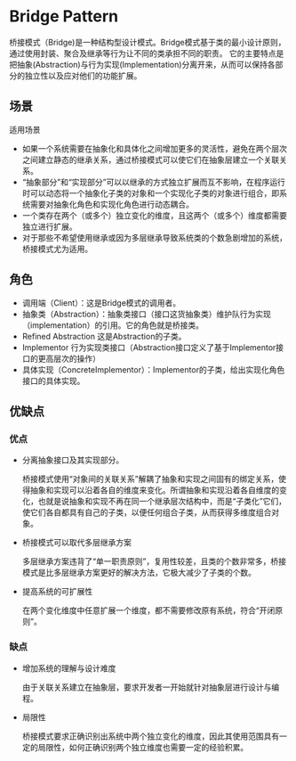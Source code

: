 # Bridge Pattern
桥接模式（Bridge)是一种结构型设计模式。Bridge模式基于类的最小设计原则，通过使用封装、聚合及继承等行为让不同的类承担不同的职责。
它的主要特点是把抽象(Abstraction)与行为实现(Implementation)分离开来，从而可以保持各部分的独立性以及应对他们的功能扩展。

## 场景
适用场景
* 如果一个系统需要在抽象化和具体化之间增加更多的灵活性，避免在两个层次之间建立静态的继承关系，通过桥接模式可以使它们在抽象层建立一个关联关系。
* “抽象部分”和“实现部分”可以以继承的方式独立扩展而互不影响，在程序运行时可以动态将一个抽象化子类的对象和一个实现化子类的对象进行组合，即系统需要对抽象化角色和实现化角色进行动态耦合。
* 一个类存在两个（或多个）独立变化的维度，且这两个（或多个）维度都需要独立进行扩展。
* 对于那些不希望使用继承或因为多层继承导致系统类的个数急剧增加的系统，桥接模式尤为适用。

## 角色
* 调用端（Client）：这是Bridge模式的调用者。
* 抽象类（Abstraction）：抽象类接口（接口这货抽象类）维护队行为实现（implementation）的引用。它的角色就是桥接类。
* Refined Abstraction 这是Abstraction的子类。
* Implementor 行为实现类接口（Abstraction接口定义了基于Implementor接口的更高层次的操作）
* 具体实现（ConcreteImplementor）：Implementor的子类，给出实现化角色接口的具体实现。

## 优缺点

### 优点

* 分离抽象接口及其实现部分。
  
  桥接模式使用“对象间的关联关系”解耦了抽象和实现之间固有的绑定关系，使得抽象和实现可以沿着各自的维度来变化。所谓抽象和实现沿着各自维度的变化，也就是说抽象和实现不再在同一个继承层次结构中，而是“子类化”它们，使它们各自都具有自己的子类，以便任何组合子类，从而获得多维度组合对象。

* 桥接模式可以取代多层继承方案
  
  多层继承方案违背了“单一职责原则”，复用性较差，且类的个数非常多，桥接模式是比多层继承方案更好的解决方法，它极大减少了子类的个数。

* 提高系统的可扩展性
  
  在两个变化维度中任意扩展一个维度，都不需要修改原有系统，符合“开闭原则”。
  
### 缺点
* 增加系统的理解与设计难度
  
  由于关联关系建立在抽象层，要求开发者一开始就针对抽象层进行设计与编程。

* 局限性
  
  桥接模式要求正确识别出系统中两个独立变化的维度，因此其使用范围具有一定的局限性，如何正确识别两个独立维度也需要一定的经验积累。